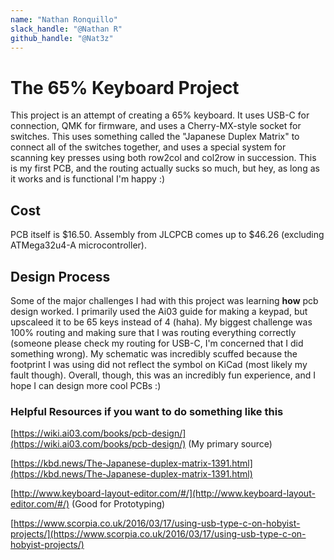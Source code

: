 ```yaml
---
name: "Nathan Ronquillo"
slack_handle: "@Nathan R"
github_handle: "@Nat3z"
---
```


# The 65% Keyboard Project
This project is an attempt of creating a 65% keyboard. It uses USB-C for connection, QMK for firmware, and uses a Cherry-MX-style socket
for switches. This uses something called the "Japanese Duplex Matrix" to connect all of the switches together, and uses a special
system for scanning key presses using both row2col and col2row in succession. This is my first PCB, and the routing actually
sucks so much, but hey, as long as it works and is functional I'm happy :)

## Cost
PCB itself is $16.50. Assembly from JLCPCB comes up to $46.26 (excluding ATMega32u4-A microcontroller).

## Design Process
Some of the major challenges I had with this project was learning **how** pcb design worked. I primarily used the Ai03 guide
for making a keypad, but upscaleed it to be 65 keys instead of 4 (haha). My biggest challenge was 100% routing and making sure that I was
routing everything correctly (someone please check my routing for USB-C, I'm concerned that I did something wrong). My schematic
was incredibly scuffed because the footprint I was using did not reflect the symbol on KiCad (most likely my fault though).
Overall, though, this was an incredibly fun experience, and I hope I can design more cool PCBs :)

### Helpful Resources if you want to do something like this
[https://wiki.ai03.com/books/pcb-design/](https://wiki.ai03.com/books/pcb-design/) (My primary source)

[https://kbd.news/The-Japanese-duplex-matrix-1391.html](https://kbd.news/The-Japanese-duplex-matrix-1391.html)

[http://www.keyboard-layout-editor.com/#/](http://www.keyboard-layout-editor.com/#/) (Good for Prototyping)

[https://www.scorpia.co.uk/2016/03/17/using-usb-type-c-on-hobyist-projects/](https://www.scorpia.co.uk/2016/03/17/using-usb-type-c-on-hobyist-projects/)
